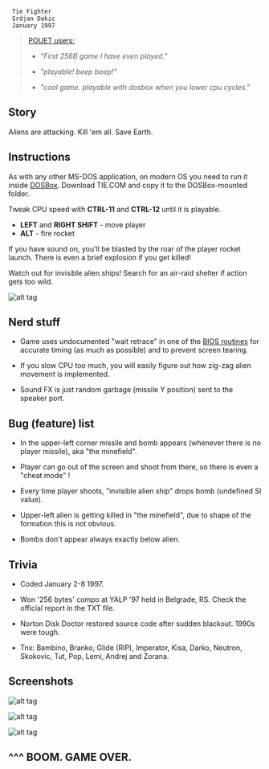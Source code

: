 

~~~~~~~~~~~~~~~~~~~~~~~~~~~~~~~~~~~~~~~~~~~~~~~~~~~~~~~~~~
 Tie Fighter
 Srdjan Dakic
 January 1997
~~~~~~~~~~~~~~~~~~~~~~~~~~~~~~~~~~~~~~~~~~~~~~~~~~~~~~~~~~


> [POUET users:][pouet]

> - _"First 256B game I have even played."_

> - _"playable! beep beep!"_

> - _"cool game. playable with dosbox when you lower cpu cycles."_


Story
-----
Aliens are attacking.
Kill 'em all.
Save Earth.


Instructions
------------
As with any other MS-DOS application, on modern OS you need to run it inside [DOSBox]. Download TIE.COM and copy it to the DOSBox-mounted folder.

Tweak CPU speed with **CTRL-11** and **CTRL-12** until it is playable.

  - **LEFT** and **RIGHT SHIFT** - move player
  - **ALT** - fire rocket

If you have sound on, you'll be blasted by the roar of the player rocket launch. There is even a brief explosion if you get killed!

Watch out for invisible alien ships! Search for an air-raid shelter if action gets too wild.

![alt tag](https://raw.github.com/dakics/asm-tie-fighter/master/tie-0.png)


Nerd stuff
----------

  - Game uses undocumented "wait retrace" in one of the [BIOS routines][ax1003] for accurate timing (as much as possible) and to prevent screen tearing.

  - If you slow CPU too much, you will easily figure out how zig-zag alien movement is implemented.
  
  - Sound FX is just random garbage (missile Y position) sent to the speaker port.
  
  
Bug (feature) list
------------------

  - In the upper-left corner missile and bomb appears (whenever there is no player missile), aka "the minefield".

  - Player can go out of the screen and shoot from there, so there is even a "cheat mode" !
  
  - Every time player shoots, "invisible alien ship" drops bomb (undefined SI value).
  
  - Upper-left alien is getting killed in "the minefield", due to shape of the formation this is not obvious.
  
  - Bombs don't appear always exactly below alien.  
  
  
Trivia
------

  - Coded January 2-8 1997.
  
  - Won '256 bytes' compo at YALP '97 held in Belgrade, RS. Check the official report in the TXT file.
  
  - Norton Disk Doctor restored source code after sudden blackout. 1990s were tough.
  
  - Tnx: Bambino, Branko, Glide (RIP), Imperator, Kisa, Darko, Neutron, Skokovic, Tut, Pop, Lemi, Andrej and Zorana.
  

Screenshots
-----------

![alt tag](https://raw.github.com/dakics/asm-tie-fighter/master/tie-1.png)

![alt tag](https://raw.github.com/dakics/asm-tie-fighter/master/tie-2.png)

![alt tag](https://raw.github.com/dakics/asm-tie-fighter/master/tie-3.png)


^^^ BOOM. GAME OVER.
--------------------

[dosbox]: http://www.dosbox.com
[ax1003]: http://www.ousob.com/ng/asm/ng74cc7.php
[pouet]: http://www.pouet.net/prod.php?which=26896